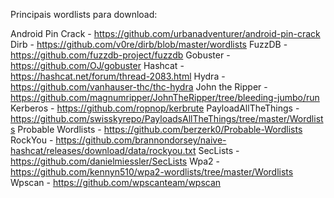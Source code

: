 Principais wordlists para download:

Android Pin Crack - https://github.com/urbanadventurer/android-pin-crack
Dirb - https://github.com/v0re/dirb/blob/master/wordlists
FuzzDB - https://github.com/fuzzdb-project/fuzzdb
Gobuster - https://github.com/OJ/gobuster
Hashcat - https://hashcat.net/forum/thread-2083.html
Hydra - https://github.com/vanhauser-thc/thc-hydra
John the Ripper - https://github.com/magnumripper/JohnTheRipper/tree/bleeding-jumbo/run
Kerberos - https://github.com/ropnop/kerbrute
PayloadAllTheThings - https://github.com/swisskyrepo/PayloadsAllTheThings/tree/master/Wordlists
Probable Wordlists - https://github.com/berzerk0/Probable-Wordlists
RockYou - https://github.com/brannondorsey/naive-hashcat/releases/download/data/rockyou.txt
SecLists - https://github.com/danielmiessler/SecLists
Wpa2 - https://github.com/kennyn510/wpa2-wordlists/tree/master/Wordlists
Wpscan - https://github.com/wpscanteam/wpscan
